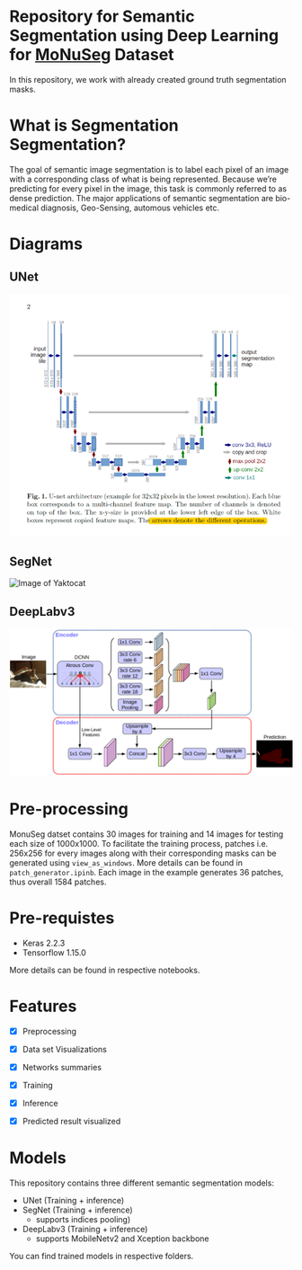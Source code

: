 ﻿# Repository for Semantic Segmentation using Deep Learning for [MoNuSeg](https://monuseg.grand-challenge.org/Data/) Dataset

In this repository, we work with already created ground truth segmentation masks.

# What is Segmentation Segmentation?
The goal of semantic image segmentation is to label each pixel of an image with a corresponding class of what is being represented.
Because we’re predicting for every pixel in the image, this task is commonly referred to as dense prediction. The major applications of semantic segmentation
are bio-medical diagnosis, Geo-Sensing, automous vehicles etc.

# Diagrams

## UNet
![Image of Yaktocat](Images/UNet.png)
## SegNet
![Image of Yaktocat](Images/SegNetNet.png)
## DeepLabv3
![Image of Yaktocat](Images/DeepLabv3.png)

# Pre-processing
MonuSeg datset contains 30 images for training and 14 images for testing each size of 1000x1000. 
To facilitate the training process, patches i.e. 256x256 for every images along with their corresponding masks can be generated using
`view_as_windows`. More details can be found in `patch_generator.ipinb`. Each image in the example generates 36 patches, thus overall 1584 patches.

# Pre-requistes

 - Keras 2.2.3
 - Tensorflow 1.15.0
 
 
More details can be found in respective notebooks.

# Features
 - [x] Preprocessing
 - [x] Data set Visualizations
 - [x] Networks summaries
 - [x] Training
 - [x] Inference
 - [x] Predicted result visualized
 

# Models

This repository contains three different semantic segmentation models:
 - UNet (Training + inference)
 - SegNet (Training + inference)
	- supports indices pooling)
 - DeepLabv3 (Training + inference)
	- supports MobileNetv2 and Xception backbone

You can find trained models in respective folders. 




